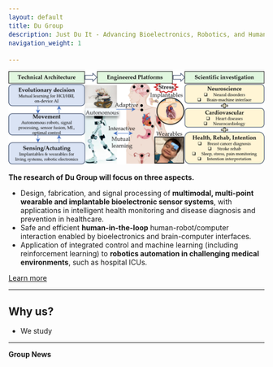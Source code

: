 ```yaml
---
layout: default
title: Du Group 
description: Just Du It - Advancing Bioelectronics, Robotics, and Human-in-the-Loop Interaction
navigation_weight: 1

---
```

<!-- 
![lab log](lab_cover.png)

--------- -->
![lab focus](group_focus.png)

**The research of Du Group will focus on three aspects.**
* Design, fabrication, and signal processing of **multimodal, multi-point wearable and implantable bioelectronic sensor systems**, with applications in intelligent health monitoring and disease diagnosis and prevention in healthcare.
* Safe and efficient **human-in-the-loop** human-robot/computer interaction enabled by bioelectronics and brain-computer interfaces.
* Application of integrated control and machine learning (including reinforcement learning) to **robotics automation in challenging medical environments**, such as hospital ICUs.

[Learn more](./research)

---------
## Why us?
* We study 
---------

**Group News**


